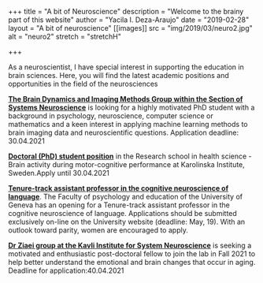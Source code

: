 +++
title = "A bit of Neuroscience"
description = "Welcome to the brainy part of this website"
author = "Yacila I. Deza-Araujo"
date = "2019-02-28"
layout = "A bit of neuroscience"
[[images]]
  src = "img/2019/03/neuro2.jpg"
  alt = "neuro2"
  stretch = "stretchH"

+++

As a neuroscientist, I have special interest in supporting the education in brain sciences.
Here, you will find the latest academic positions and opportunities in the field of the neurosciences

[**The Brain Dynamics and Imaging Methods Group within the Section of Systems Neuroscience**](https://www.uniklinikum-dresden.de/de/jobs-und-karriere/stellenangebote/wissenschaft/phd-student-f-m-x-20) is looking for a highly motivated PhD student with a background in psychology, neuroscience, computer science or mathematics and a keen interest in applying machine learning methods to brain imaging data and neuroscientific questions. Application deadline: 30.04.2021

[**Doctoral (PhD) student position**](https://kidoktorand.varbi.com/en/what:job/jobID:391319/) in the Research school in health science - Brain activity during motor-cognitive performance at Karolinska Institute, Sweden.Apply until 30.04.2021

[**Tenure-track assistant professor in the cognitive neuroscience of language**](https://evolvinglanguage.ch/grant-possibilities-for-researchers/). The Faculty of psychology and education of the University of Geneva has an opening for a Tenure-track assistant professor in the cognitive neuroscience of language. Applications should be submitted exclusively on-line on the University website (deadline: May, 19). With an outlook toward parity, women are encouraged to apply.

[**Dr Ziaei group at the Kavli Institute for System Neuroscience**](https://www.jobbnorge.no/en/available-jobs/job/200211/postdoctoral-fellow-2-3-years-100-position-in-ziaei-group) is seeking a motivated and enthusiastic post-doctoral fellow to join the lab in Fall 2021 to help better understand the emotional and brain changes that occur in aging. Deadline for application:40.04.2021










